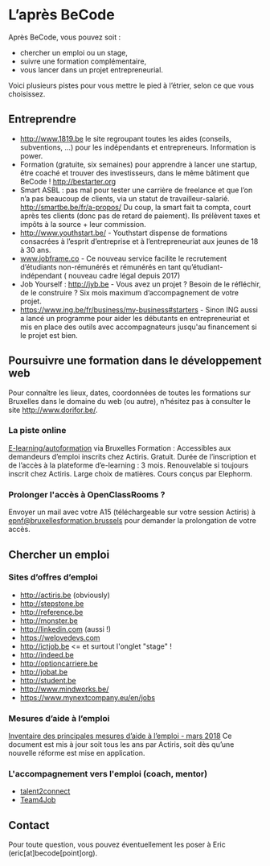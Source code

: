 # L’après BeCode

Après BeCode, vous pouvez soit :

- chercher un emploi ou un stage,
- suivre une formation complémentaire, 
- vous lancer dans un projet entrepreneurial.

Voici plusieurs pistes pour vous mettre le pied à l’étrier, selon ce que vous choisissez.

## Entreprendre

- http://www.1819.be le site regroupant toutes les aides (conseils, subventions, …) pour les indépendants et entrepreneurs. Information is power.
- Formation (gratuite, six semaines) pour apprendre à lancer une startup, être coaché et trouver des investisseurs, dans le même bâtiment que BeCode !  http://bestarter.org 
- Smart ASBL : pas mal pour tester une carrière de freelance et que l’on n’a pas beaucoup de clients, via un statut de travailleur-salarié. http://smartbe.be/fr/a-propos/  Du coup, la smart fait ta compta, court après tes clients (donc pas de retard de paiement). Ils prélèvent taxes et impôts à la source + leur commission. 
- http://www.youthstart.be/ - Youthstart dispense de formations consacrées à l’esprit d’entreprise et à l’entrepreneuriat aux jeunes de 18 à 30 ans.
- www.jobframe.co - Ce nouveau service facilite le recrutement d’étudiants non-rémunérés et rémunérés en tant qu’étudiant-indépendant ( nouveau cadre légal depuis 2017)
- Job Yourself : http://jyb.be - Vous avez un projet ? Besoin de le réfléchir, de le construire ? Six mois maximum d’accompagnement de votre projet.
- https://www.ing.be/fr/business/my-business#starters - Sinon ING aussi a lancé un programme pour aider les débutants en entrepreneuriat et mis en place des outils avec accompagnateurs jusqu'au financement si le projet est bien. 

## Poursuivre une formation dans le développement web

Pour connaître les lieux, dates, coordonnées de toutes les formations sur Bruxelles dans le domaine du web (ou autre), n’hésitez pas à consulter le site http://www.dorifor.be/.

### La piste online

[E-learning/autoformation](http://www.bruxellesformation.be/Demandeurs-d-emploi/formations-a-distance.html) via Bruxelles Formation : Accessibles aux demandeurs d’emploi inscrits chez Actiris. Gratuit. Durée de l’inscription et de l’accès à la plateforme d’e-learning : 3 mois. Renouvelable si toujours inscrit chez Actiris. Large choix de matières. Cours conçus par Elephorm.

### Prolonger l'accès à OpenClassRooms ?

Envoyer un mail avec votre A15 (téléchargeable sur votre session Actiris) à epnf@bruxellesformation.brussels pour demander la prolongation de votre accès.

## Chercher un emploi
### Sites d’offres d’emploi
- http://actiris.be (obviously) 
- http://stepstone.be 
- http://reference.be 
- http://monster.be 
- http://linkedin.com (aussi !) 
- https://welovedevs.com
- http://ictjob.be <= et surtout l'onglet "stage" !
- http://indeed.be 
- http://optioncarriere.be 
- http://jobat.be 
- http://student.be
- http://www.mindworks.be/
- https://www.mynextcompany.eu/en/jobs

### Mesures d’aide à l’emploi
[Inventaire des principales mesures d’aide à l’emploi - mars 2018](http://www.actiris.be/Portals/34/inventaire_aide_emploi_2018-03-14.pdf)
Ce document est mis à jour soit tous les ans par Actiris, soit dès qu’une nouvelle réforme est mise en application.

### L'accompagnement vers l'emploi (coach, mentor)
- [talent2connect](http://www.talent2connect.be/)
- [Team4Job](http://www.team4job.be/)

## Contact
Pour toute question, vous pouvez éventuellement les poser à Eric (eric[at]becode[point]org).
